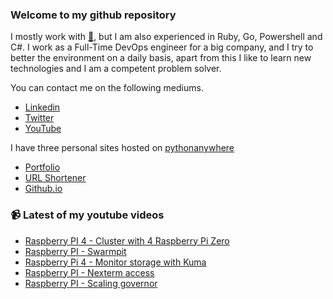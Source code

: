 ### Welcome to my github repository

I mostly work with [:snake:](https://www.python.org/), but I am also experienced in Ruby, Go, Powershell and C#. I work as a Full-Time DevOps engineer for a big company, and I try to better the environment on a daily basis, apart from this I like to learn new technologies and I am a competent problem solver.

You can contact me on the following mediums.
- [Linkedin](https://www.linkedin.com/in/r3ap3rpy)
- [Twitter](https://twitter.com/r3ap3rpy)
- [YouTube](https://www.youtube.com/channel/UC1qkMXH8d2I9DDAtBSeEHqg)

I have three personal sites hosted on [pythonanywhere](https://www.pythonanywhere.com/)
- [Portfolio](http://r3ap3rpy.pythonanywhere.com/)
- [URL Shortener](http://shortenpy.pythonanywhere.com/)
- [Github.io](https://r3ap3rpy.github.io/)

### :video_camera: Latest of my youtube videos
<!-- YOUTUBE:START -->
- [Raspberry PI 4 - Cluster with 4 Raspberry Pi Zero](https://www.youtube.com/watch?v=ulttLf1_7vw)
- [Raspberry PI - Swarmpit](https://www.youtube.com/watch?v=l_yOkhEmwyc)
- [Raspberry Pi 4 - Monitor storage with Kuma](https://www.youtube.com/watch?v=tsIyQnBcWfE)
- [Raspberry PI - Nexterm access](https://www.youtube.com/watch?v=XX2MyPOcEGY)
- [Raspberry PI - Scaling governor](https://www.youtube.com/watch?v=cthD9WBjqdQ)
<!-- YOUTUBE:END -->

